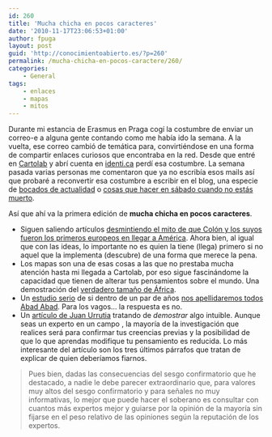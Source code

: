 ```yaml
---
id: 260
title: 'Mucha chicha en pocos caracteres'
date: '2010-11-17T23:06:53+01:00'
author: fpuga
layout: post
guid: 'http://conocimientoabierto.es/?p=260'
permalink: /mucha-chicha-en-pocos-caractere/260/
categories:
    - General
tags:
    - enlaces
    - mapas
    - mitos
---
```


Durante mi estancia de Erasmus en Praga cogí la costumbre de enviar un correo-e a alguna gente contando como me había ido la semana. A la vuelta, ese correo cambió de temática para, convirtiéndose en una forma de compartir enlaces curiosos que encontraba en la red. Desde que entré en [Cartolab](http://cartolab.udc.es/) y abrí cuenta en [identi.ca](http://identi.ca/fpuga/) perdí esa costumbre. La semana pasada varias personas me comentaron que ya no escribía esos mails así que probaré a reconvertir esa costumbre a escribir en el blog, una especie de [bocados de actualidad](http://www.versvs.net/categorias/bocados-actualidad) o [cosas que hacer en sábado cuando no estás muerto](http://www.guerraeterna.com/archives/2010/11/cosas_que_hacer_152.html).

Así que ahí va la primera edición de **mucha chicha en pocos caracteres**.

- Siguen saliendo artículos [desmintiendo el mito de que Colón y los suyos fueron los primeros europeos en llegar a América](http://www.elpais.com/articulo/sociedad/primer/contacto/genetico/europeos/americanos/produjo/siglos/Colon/elpepusoc/20101116elpepusoc_7/Tes). Ahora bien, al igual que con las ideas, lo importante no es quien la tiene (llega) primero si no aquel que la implementa (descubre) de una forma que merece la pena.
- Los mapas son una de esas cosas a las que no prestaba mucha atención hasta mi llegada a Cartolab, por eso sigue fascinándome la capacidad que tienen de alterar tus pensamientos sobre el mundo. Una demostración del [verdadero tamaño de África](http://www.informationisbeautiful.net/2010/the-true-size-of-africa/).
- Un [estudio serio](http://arxiv.org/pdf/1011.1774v1) de si dentro de un par de años [nos apellidaremos todos Abad Abad](http://www.larazon.es/noticia/5951-matematicamente-un-dia-todos-los-espanoles-nos-apellidaremos-abad-abad). Para los vagos… la respuesta es no.
- Un [artículo de Juan Urrutia](http://juan.urrutiaelejalde.org/sesgo-confirmatorio-y-la-reputacion-de-los-expertos?utm_source=rss&utm_medium=rss&utm_campaign=sesgo-confirmatorio-y-la-reputacion-de-los-expertos) tratando de *demostrar* algo intuible. Aunque seas un experto en un campo , la mayoría de la investigación que realices será para confirmar tus creencias previas y la posibilidad de que lo que aprendas modifique tu pensamiento es reducida. Lo más interesante del artículo son los tres últimos párrafos que tratan de explicar de quien deberíamos fiarnos.

> Pues bien, dadas las consecuencias del sesgo confirmatorio que he destacado, a nadie le debe parecer extraordinario que, para valores muy altos del sesgo confirmatorio y para señales no muy informativas, lo mejor que puede hacer el soberano es consultar con cuantos más expertos mejor y guiarse por la opinión de la mayoría sin fijarse en el peso relativo de las opiniones según la reputación de los expertos.